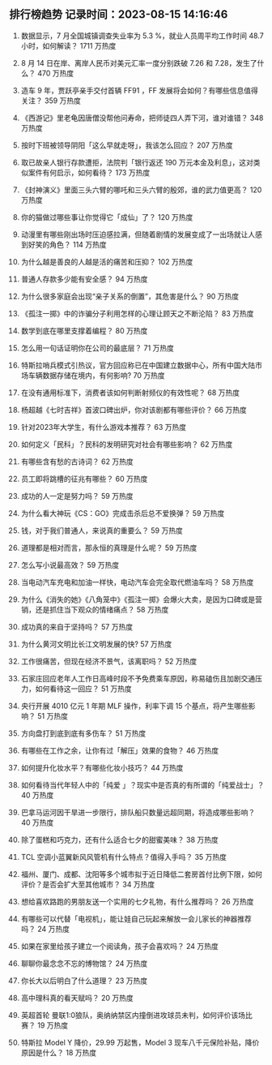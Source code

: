 
## 排行榜趋势 记录时间：2023-08-15 14:16:46
  
  1. 数据显示，7 月全国城镇调查失业率为 5.3 %，就业人员周平均工作时间 48.7 小时，如何解读？ 1711 万热度
    
  2. 8 月 14 日在岸、离岸人民币对美元汇率一度分别跌破 7.26 和 7.28，发生了什么？ 470 万热度
    
  3. 造车 9 年，贾跃亭亲手交付首辆 FF91 ，FF 发展将会如何？有哪些信息值得关注？ 359 万热度
    
  4. 《西游记》里老龟因唐僧没帮他问寿命，把师徒四人弄下河，谁对谁错？ 348 万热度
    
  5. 按时下班被领导阴阳「这么早就走呀」，我该怎么回应？ 207 万热度
    
  6. 取已故亲人银行存款遭拒，法院判「银行返还 190 万元本金及利息」，这对类似案件有何启示，如何看待？ 173 万热度
    
  7. 《封神演义》里面三头六臂的哪吒和三头六臂的殷郊，谁的武力值更高？ 120 万热度
    
  8. 你的猫做过哪些事让你觉得它「成仙」了？ 120 万热度
    
  9. 动漫里有哪些刚出场时压迫感拉满，但随着剧情的发展变成了一出场就让人感到好笑的角色？ 114 万热度
    
  10. 为什么越是善良的人越是活的痛苦和压抑？ 102 万热度
    
  11. 普通人存款多少能有安全感？ 94 万热度
    
  12. 为什么很多家庭会出现“亲子关系的倒置”，其危害是什么？ 90 万热度
    
  13. 《孤注一掷》中的诈骗分子利用怎样的心理让顾天之不断沦陷？ 83 万热度
    
  14. 数学到底在哪里支撑着编程？ 80 万热度
    
  15. 怎么用一句话证明你在公司的最底层？ 71 万热度
    
  16. 特斯拉哨兵模式引热议，官方回应称已在中国建立数据中心，所有中国大陆市场车辆数据存储在境内，有何影响? 70 万热度
    
  17. 在没有通用标准下，消费者该如何判断射频仪的有效性呢？ 68 万热度
    
  18. 杨超越《七时吉祥》首波口碑出炉，你对该剧都有哪些评价？ 66 万热度
    
  19. 针对2023年大学生，有什么游戏本推荐？ 63 万热度
    
  20. 如何定义「民科」？民科的发明研究对社会有哪些影响？ 62 万热度
    
  21. 有哪些含有愁的古诗词？ 62 万热度
    
  22. 员工即将跳槽的征兆有哪些？ 60 万热度
    
  23. 成功的人一定是努力吗？ 59 万热度
    
  24. 为什么看大神玩《CS：GO》完成击杀后总不爱换弹？ 59 万热度
    
  25. 钱，对于我们普通人，来说真的重要么？ 59 万热度
    
  26. 道理都是相对而言，那永恒的真理是什么呢？ 59 万热度
    
  27. 怎么写小说最高效？ 59 万热度
    
  28. 当电动汽车充电和加油一样快，电动汽车会完全取代燃油车吗？ 58 万热度
    
  29. 为什么《消失的她》《八角笼中》《孤注一掷》会爆火大卖，是因为口碑或是营销，还是抓住当下观众的情绪痛点？ 58 万热度
    
  30. 成功真的来自于坚持吗？ 57 万热度
    
  31. 为什么黄河文明比长江文明发展的快? 57 万热度
    
  32. 工作很痛苦，但现在经济不景气，该离职吗？ 52 万热度
    
  33. 石家庄回应老年人工作日高峰时段不予免费乘车原因，称易磕伤且加剧交通压力，如何看待这一回应？ 51 万热度
    
  34. 央行开展 4010 亿元 1 年期 MLF 操作，利率下调 15 个基点，将产生哪些影响？ 51 万热度
    
  35. 方向盘打到底到底有多伤车？ 51 万热度
    
  36. 有哪些在工作之余，让你有过「解压」效果的食物？ 46 万热度
    
  37. 如何提升化妆水平？有哪些化妆小技巧？ 44 万热度
    
  38. 如何看待当代年轻人中的「纯爱 」？现实中是否真的有所谓的「纯爱战士」？ 40 万热度
    
  39. 巴拿马运河因干旱进一步限行，排队船只数量远超同期，将造成哪些影响？ 40 万热度
    
  40. 除了蛋糕和巧克力，还有什么适合七夕的甜蜜美味？ 38 万热度
    
  41. TCL 空调小蓝翼新风风管机有什么特点？值得入手吗？ 35 万热度
    
  42. 福州、厦门、成都、沈阳等多个城市拟于近日降低二套房首付比例下限，如何评价？是否会扩大至其他城市？ 34 万热度
    
  43. 想给喜欢路跑的男朋友送一个实用的七夕礼物，有什么推荐吗？ 26 万热度
    
  44. 有哪些可以代替「电视机」，能让娃自己玩起来解放一会儿家长的神器推荐吗？ 24 万热度
    
  45. 如果在家里给孩子建立一个阅读角，孩子会喜欢吗？ 24 万热度
    
  46. 聊聊你最念念不忘的博物馆？ 24 万热度
    
  47. 你长大以后明白了什么道理？ 23 万热度
    
  48. 高中理科真的看天赋吗？ 20 万热度
    
  49. 英超首轮 曼联1:0狼队，奥纳纳禁区内撞倒进攻球员未判，如何评价该场比赛？ 19 万热度
    
  50. 特斯拉 Model Y 降价，29.99 万起售，Model 3 现车八千元保险补贴，降价原因是什么？ 18 万热度
    